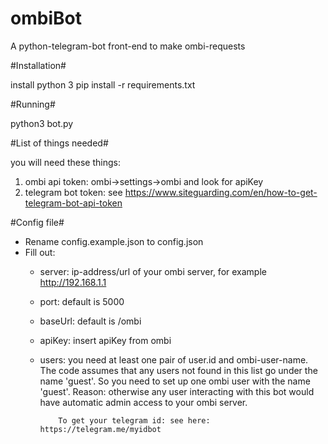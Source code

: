 # ombiBot
A python-telegram-bot front-end to make ombi-requests

#Installation#

install python 3
pip install -r requirements.txt

#Running#

python3 bot.py

#List of things needed#

you will need these things:
1) ombi api token: ombi->settings->ombi and look for apiKey
2) telegram bot token: see https://www.siteguarding.com/en/how-to-get-telegram-bot-api-token

#Config file#

- Rename config.example.json to config.json
- Fill out: 
    * server: ip-address/url of your ombi server, for example http://192.168.1.1
    * port: default is 5000
    * baseUrl: default is /ombi
    * apiKey: insert apiKey from ombi
    * users:  you need at least one pair of user.id and ombi-user-name. The code assumes that any users not found in this list 
              go under the name 'guest'. So you need to set up one ombi user with the name 'guest'. Reason: otherwise any user
              interacting with this bot would have automatic admin access to your ombi server.
              
              To get your telegram id: see here: https://telegram.me/myidbot 
